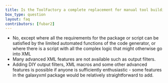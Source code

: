 ```yaml
---
title: Is the ToolFactory a complete replacement for manual tool building?
box_type: question
layout: faq
contributors: [fubar2]
---
```


- No, except where all the requirements for the package or script can be satisfied by the limited automated functions of the code generator, or where there is a script with all the complex logic that might otherwise go into XML
- Many advanced XML features are not available such as output filters.
- Adding DIY output filters, XML macros and some other advanced features is possible if anyone is sufficiently enthusiastic - some features in the galaxyxml package would be relatively straightforward to add.

